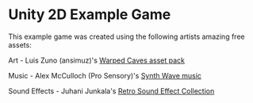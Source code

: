 # Unity 2D Example Game

This example game was created using the following artists amazing free assets:

Art - Luis Zuno (ansimuz)'s [Warped Caves asset pack](https://ansimuz.itch.io/warped-caves)

Music - Alex McCulloch (Pro Sensory)'s [Synth Wave music](https://opengameart.org/content/synth-wave)

Sound Effects - Juhani Junkala's [Retro Sound Effect Collection](https://opengameart.org/content/512-sound-effects-8-bit-style)
